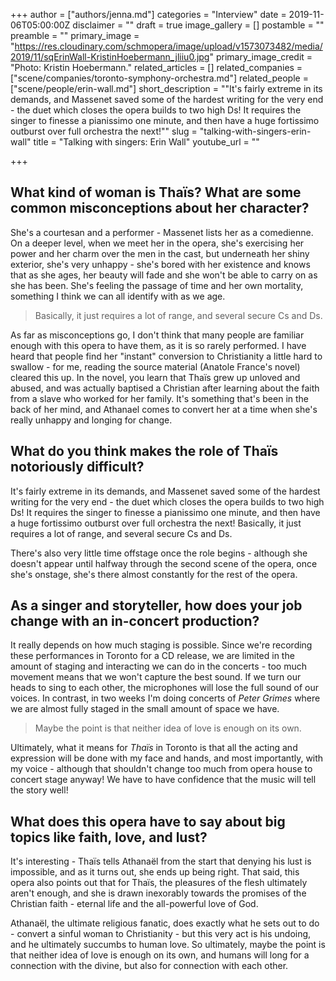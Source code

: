 +++
author = ["authors/jenna.md"]
categories = "Interview"
date = 2019-11-06T05:00:00Z
disclaimer = ""
draft = true
image_gallery = []
postamble = ""
preamble = ""
primary_image = "https://res.cloudinary.com/schmopera/image/upload/v1573073482/media/2019/11/sqErinWall-KristinHoebermann_jliiu0.jpg"
primary_image_credit = "Photo: Kristin Hoebermann."
related_articles = []
related_companies = ["scene/companies/toronto-symphony-orchestra.md"]
related_people = ["scene/people/erin-wall.md"]
short_description = "\"It's fairly extreme in its demands, and Massenet saved some of the hardest writing for the very end - the duet which closes the opera builds to two high Ds! It requires the singer to finesse a pianissimo one minute, and then have a huge fortissimo outburst over full orchestra the next!\""
slug = "talking-with-singers-erin-wall"
title = "Talking with singers: Erin Wall"
youtube_url = ""

+++
## What kind of woman is Thaïs? What are some common misconceptions about her character?

She's a courtesan and a performer - Massenet lists her as a comedienne. On a deeper level, when we meet her in the opera, she's exercising her power and her charm over the men in the cast, but underneath her shiny exterior, she's very unhappy - she's bored with her existence and knows that as she ages, her beauty will fade and she won't be able to carry on as she has been. She's feeling the passage of time and her own mortality, something I think we can all identify with as we age.

> Basically, it just requires a lot of range, and several secure Cs and Ds.

As far as misconceptions go, I don't think that many people are familiar enough with this opera to have them, as it is so rarely performed. I have heard that people find her "instant" conversion to Christianity a little hard to swallow - for me, reading the source material (Anatole France's novel) cleared this up. In the novel, you learn that Thaïs grew up unloved and abused, and was actually baptised a Christian after learning about the faith from a slave who worked for her family. It's something that's been in the back of her mind, and Athanael comes to convert her at a time when she's really unhappy and longing for change.

## What do you think makes the role of Thaïs notoriously difficult?

It's fairly extreme in its demands, and Massenet saved some of the hardest writing for the very end - the duet which closes the opera builds to two high Ds! It requires the singer to finesse a pianissimo one minute, and then have a huge fortissimo outburst over full orchestra the next! Basically, it just requires a lot of range, and several secure Cs and Ds.

There's also very little time offstage once the role begins - although she doesn't appear until halfway through the second scene of the opera, once she's onstage, she's there almost constantly for the rest of the opera.

## As a singer and storyteller, how does your job change with an in-concert production?

It really depends on how much staging is possible. Since we're recording these performances in Toronto for a CD release, we are limited in the amount of staging and interacting we can do in the concerts - too much movement means that we won't capture the best sound. If we turn our heads to sing to each other, the microphones will lose the full sound of our voices. In contrast, in two weeks I'm doing concerts of _Peter Grimes_ where we are almost fully staged in the small amount of space we have.

> Maybe the point is that neither idea of love is enough on its own.

Ultimately, what it means for _Thaïs_ in Toronto is that all the acting and expression will be done with my face and hands, and most importantly, with my voice - although that shouldn't change too much from opera house to concert stage anyway! We have to have confidence that the music will tell the story well!

## What does this opera have to say about big topics like faith, love, and lust?

It's interesting - Thaïs tells Athanaël from the start that denying his lust is impossible, and as it turns out, she ends up being right. That said, this opera also points out that for Thaïs, the pleasures of the flesh ultimately aren't enough, and she is drawn inexorably towards the promises of the Christian faith - eternal life and the all-powerful love of God.

Athanaël, the ultimate religious fanatic, does exactly what he sets out to do - convert a sinful woman to Christianity - but this very act is his undoing, and he ultimately succumbs to human love. So ultimately, maybe the point is that neither idea of love is enough on its own, and humans will long for a connection with the divine, but also for connection with each other.